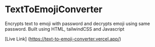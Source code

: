 # TextToEmojiConverter
 Encrypts text to emoji with password and decrypts emoji using same password. Built using HTML, tailwindCSS and Javascript

[Live Link] (https://text-to-emoji-converter.vercel.app/)
